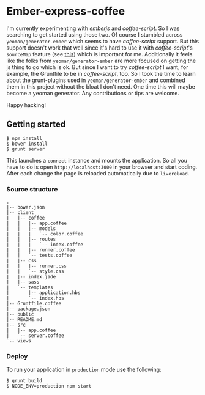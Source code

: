 
# Ember-express-coffee

  I'm currently experimenting with *emberjs* and *coffee-script*.  So
  I was searching to get started using those two.  Of course I
  stumbled across `yeoman/generator-ember` which seems to have
  *coffee-script* support.  But this support doesn't work that well
  since it's hard to use it with *coffee-script*'s `sourceMap` feature
  (see
  [this](http://mikefowler.me/2013/10/28/coffeescript-source-maps-with-yeoman/))
  which is important for me.  Additionally it feels like the folks
  from `yeoman/generator-ember` are more focused on getting the js
  thing to go which is ok.  But since I want to try *coffee-script* I
  want, for example, the Gruntfile to be in *coffee-script*, too.  So
  I took the time to learn about the grunt-plugins used in
  `yeoman/generator-ember` and combined them in this project without
  the bloat I don't need.  One time this will maybe become a yeoman
  generator.  Any contributions or tips are welcome.

  Happy hacking!

## Getting started

    $ npm install
    $ bower install
    $ grunt server

  This launches a `connect` instance and mounts the application.  So
  all you have to do is open `http://localhost:3000` in your browser
  and start coding.  After each change the page is reloaded
  automatically due to `livereload`.

### Source structure

    .
    |-- bower.json
    |-- client
    |   |-- coffee
    |   |   |-- app.coffee
    |   |   |-- models
    |   |   |   `-- color.coffee
    |   |   |-- routes
    |   |   |   `-- index.coffee
    |   |   |-- runner.coffee
    |   |   `-- tests.coffee
    |   |-- css
    |   |   |-- runner.css
    |   |   `-- style.css
    |   |-- index.jade
    |   |-- sass
    |   `-- templates
    |       |-- application.hbs
    |       `-- index.hbs
    |-- Gruntfile.coffee
    |-- package.json
    |-- public
    |-- README.md
    |-- src
    |   |-- app.coffee
    |   `-- server.coffee
    `-- views

### Deploy

  To run your application in `production` mode use the following:

    $ grunt build
    $ NODE_ENV=production npm start
